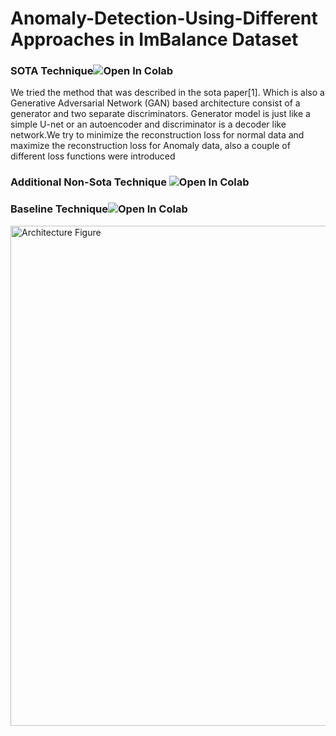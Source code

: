 # Anomaly-Detection-Using-Different Approaches in ImBalance Dataset
<h3> SOTA Technique<img src="https://colab.research.google.com/assets/colab-badge.svg" alt="Open In Colab"/>
</h3>
<p> We tried the method that was described in the sota paper[1]. Which is also a Generative Adversarial Network (GAN) based architecture consist of a generator and two separate discriminators. Generator model is just like a simple U-net or an autoencoder and discriminator is a decoder like network.We try to minimize the reconstruction loss for normal data and maximize the reconstruction loss for Anomaly data, also a couple of different loss functions were introduced</p>
<h3> Additional Non-Sota Technique <img src="https://colab.research.google.com/assets/colab-badge.svg" alt="Open In Colab"/>
</h3>
<h3> Baseline Technique<img src="https://colab.research.google.com/assets/colab-badge.svg" alt="Open In Colab"/>
</h3>

 <div>

 
 
 
 
<img src="https://media.springernature.com/lw685/springer-static/image/chp%3A10.1007%2F978-3-030-65414-6_11/MediaObjects/500729_1_En_11_Fig1_HTML.png" width="800" alt="Architecture Figure"/>

</div>
